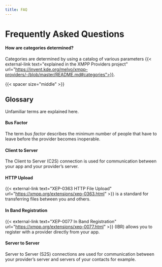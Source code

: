 ```yaml
---
title: FAQ
---
```


# Frequently Asked Questions

#### How are categories determined?

Categories are determined by using a catalog of various parameters {{< external-link text="explained in the XMPP Providers project" url="https://invent.kde.org/melvo/xmpp-providers/-/blob/master/README.md#categories">}}.

{{< spacer size="middle" >}}

## Glossary

Unfamiliar terms are explained here.

#### Bus Factor

The term _bus factor_ describes the minimum number of people that have to leave before the provider becomes inoperable.

#### Client to Server

The Client to Server (C2S) connection is used for communication between your app and your provider’s server.

#### HTTP Upload

{{< external-link text="XEP-0363 HTTP File Upload" url="https://xmpp.org/extensions/xep-0363.html" >}} is a standard for transferring files between you and others.

#### In Band Registration

{{< external-link text="XEP-0077 In Band Registration" url="https://xmpp.org/extensions/xep-0077.html" >}} (IBR) allows you to register with a provider directly from your app.

#### Server to Server

Server to Server (S2S) connections are used for communication between your provider’s server and servers of your contacts for example.
